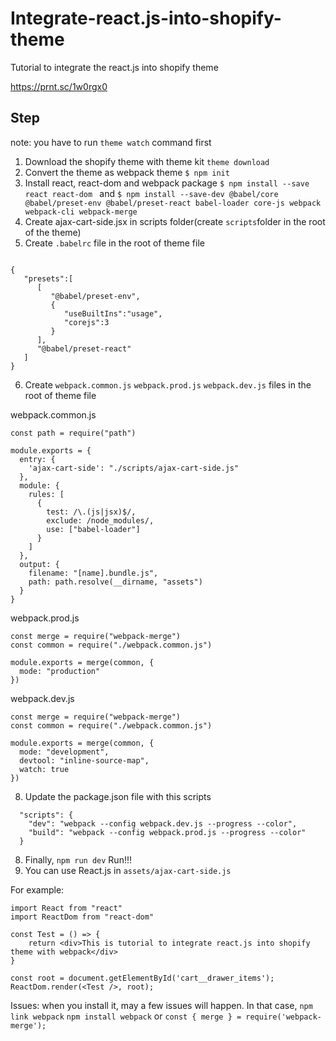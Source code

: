# Integrate-react.js-into-shopify-theme
Tutorial to integrate the react.js into shopify theme

https://prnt.sc/1w0rgx0

## Step
note: you have to run ```theme watch``` command first


1. Download the shopify theme with theme kit ```theme download```
2. Convert the theme as webpack theme ```$ npm init```
3. Install react, react-dom and webpack package ```$ npm install --save react react-dom ``` and ```$ npm install --save-dev @babel/core @babel/preset-env @babel/preset-react babel-loader core-js webpack webpack-cli webpack-merge```
4. Create ajax-cart-side.jsx in scripts folder(create ```scripts```folder in the root of the theme)
5. Create ```.babelrc``` file in the root of theme file
```

{
   "presets":[
      [
         "@babel/preset-env",
         {
            "useBuiltIns":"usage",
            "corejs":3
         }
      ],
      "@babel/preset-react"
   ]
}
```
6. Create ```webpack.common.js``` ```webpack.prod.js``` ```webpack.dev.js``` files in the root of theme file


webpack.common.js
```
const path = require("path")

module.exports = {
  entry: {
    'ajax-cart-side': "./scripts/ajax-cart-side.js"
  },
  module: {
    rules: [
      {
        test: /\.(js|jsx)$/,
        exclude: /node_modules/,
        use: ["babel-loader"]
      }
    ]
  },
  output: {
    filename: "[name].bundle.js",
    path: path.resolve(__dirname, "assets")
  }
}
```

webpack.prod.js
```
const merge = require("webpack-merge")
const common = require("./webpack.common.js")

module.exports = merge(common, {
  mode: "production"
})
```

webpack.dev.js
```
const merge = require("webpack-merge")
const common = require("./webpack.common.js")

module.exports = merge(common, {
  mode: "development",
  devtool: "inline-source-map",
  watch: true
})
```

8. Update the package.json file with this scripts
```
  "scripts": {
    "dev": "webpack --config webpack.dev.js --progress --color",
    "build": "webpack --config webpack.prod.js --progress --color"
  }
```
8. Finally, ```npm run dev``` Run!!!
9. You can use React.js in ```assets/ajax-cart-side.js```

For example: 
```
import React from "react"
import ReactDom from "react-dom"

const Test = () => {
	return <div>This is tutorial to integrate react.js into shopify theme with webpack</div>
}

const root = document.getElementById('cart__drawer_items');
ReactDom.render(<Test />, root);
```


Issues: when you install it, may a few issues will happen.  In that case, ```npm link webpack``` ```npm install webpack``` or ```const { merge } = require('webpack-merge');```

